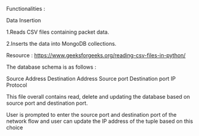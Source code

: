 Functionalities :

Data Insertion

1.Reads CSV files containing packet data.

2.Inserts the data into MongoDB collections.

Resource : https://www.geeksforgeeks.org/reading-csv-files-in-python/

The database schema is as follows :

Source Address 
Destination Address 
Source port 
Destination port 
IP Protocol 



This file overall contains read, delete and updating the database based on source port and destination port.

User is prompted to enter the source port and destination port of the network flow and user can update the IP address of the tuple based on this choice


